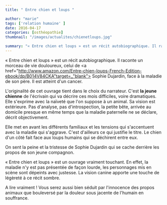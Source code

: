 ```yaml
---
title: " Entre chien et loups "

author: "marie"
tags: ['relation humaine' ]
date: 2016-04-17
categories: [osthéopathie]
thumbnail: "/images/actualites/chienetloups.jpg"

summary: "« Entre chien et loups » est un récit autobiographique. Il raconte un morceau de vie douloureux, celui de Sophie Dujardin, face à la maladie de son père. Il est atteint d'un cancer. "
---
```



« Entre chien et loups » est un récit autobiographique. Il raconte un morceau de vie douloureux, celui de <a href="http://www.amazon.com/Entre-chien-loups-French-Edition-ebook/dp/B014V84CKA"target=_"blank"> Sophie Dujardin</a>, face à la maladie de son père. Il est atteint d'un cancer.


L'originalité de cet ouvrage tient dans le choix du narrateur. C'est <b>la jeune chienne</b> de l'écrivain qui va décrire ces mois difficiles, voire dramatiques. Elle s'exprime avec la naïveté que l'on suppose à un animal. Sa vision est extérieure. Pas d'analyse, pas d'introspection, la petite bête, arrivée au domicile presque en même temps que la maladie paternelle ne se déclare, décrit objectivement.

Elle met en avant les différents familiaux et les tensions qui s'accentuent avec la maladie qui s'aggrave. C'est d'ailleurs ce qui justifie le titre. Le chien d'un côté fait face aux loups humains qui se déchirent entre eux.

On sent la peine et la tristesse de Sophie Dujardin qui se cache derrière les propos de son jeune compagnon.

« Entre chien et loups » est un ouvrage vraiment touchant. En effet, la maladie n'y est pas présentée de façon lourde, les personnages mis en scène sont dépeints avec justesse. La vision canine apporte une touche de légèreté à ce récit sombre.

A lire vraiment ! Vous serez aussi bien séduit par l'innocence des propos animaux que bouleversé par la douleur sous jacente de l'humain en souffrance.